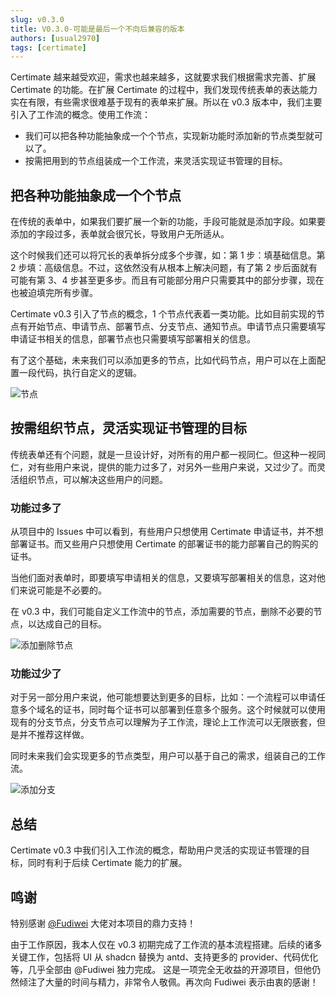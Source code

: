 ```yaml
---
slug: v0.3.0
title: V0.3.0-可能是最后一个不向后兼容的版本
authors: [usual2970]
tags: [certimate]
---
```


Certimate 越来越受欢迎，需求也越来越多，这就要求我们根据需求完善、扩展 Certimate 的功能。在扩展 Certimate 的过程中，我们发现传统表单的表达能力实在有限，有些需求很难基于现有的表单来扩展。所以在 v0.3 版本中，我们主要引入了工作流的概念。使用工作流：

- 我们可以把各种功能抽象成一个个节点，实现新功能时添加新的节点类型就可以了。
- 按需把用到的节点组装成一个工作流，来灵活实现证书管理的目标。

## 把各种功能抽象成一个个节点

在传统的表单中，如果我们要扩展一个新的功能，手段可能就是添加字段。如果要添加的字段过多，表单就会很冗长，导致用户无所适从。

这个时候我们还可以将冗长的表单拆分成多个步骤，如：第 1 步：填基础信息。第 2 步填：高级信息。不过，这依然没有从根本上解决问题，有了第 2 步后面就有可能有第 3、4 步甚至更多步。而且有可能部分用户只需要其中的部分步骤，现在也被迫填完所有步骤。

Certimate v0.3 引入了节点的概念，1 个节点代表着一类功能。比如目前实现的节点有开始节点、申请节点、部署节点、分支节点、通知节点。申请节点只需要填写申请证书相关的信息，部署节点也只需要填写部署相关的信息。

有了这个基础，未来我们可以添加更多的节点，比如代码节点，用户可以在上面配置一段代码，执行自定义的逻辑。

![节点](https://i.imgur.com/9oHF7K8.jpeg)

## 按需组织节点，灵活实现证书管理的目标

传统表单还有个问题，就是一旦设计好，对所有的用户都一视同仁。但这种一视同仁，对有些用户来说，提供的能力过多了，对另外一些用户来说，又过少了。而灵活组织节点，可以解决这些用户的问题。

### 功能过多了

从项目中的 Issues 中可以看到，有些用户只想使用 Certimate 申请证书，并不想部署证书。而又些用户只想使用 Certimate 的部署证书的能力部署自己的购买的证书。

当他们面对表单时，即要填写申请相关的信息，又要填写部署相关的信息，这对他们来说可能是不必要的。

在 v0.3 中，我们可能自定义工作流中的节点，添加需要的节点，删除不必要的节点，以达成自己的目标。

![添加删除节点](https://i.imgur.com/5bRWKWu.gif)

### 功能过少了

对于另一部分用户来说，他可能想要达到更多的目标，比如：一个流程可以申请任意多个域名的证书，同时每个证书可以部署到任意多个服务。这个时候就可以使用现有的分支节点，分支节点可以理解为子工作流，理论上工作流可以无限嵌套，但是并不推荐这样做。

同时未来我们会实现更多的节点类型，用户可以基于自己的需求，组装自己的工作流。

![添加分支](https://i.imgur.com/Ap29o8m.gif)

## 总结

Certimate v0.3 中我们引入工作流的概念，帮助用户灵活的实现证书管理的目标，同时有利于后续 Certimate 能力的扩展。

## 鸣谢

特别感谢 [@Fudiwei](https://github.com/fudiwei) 大佬对本项目的鼎力支持！

由于工作原因，我本人仅在 v0.3 初期完成了工作流的基本流程搭建。后续的诸多关键工作，包括将 UI 从 shadcn 替换为 antd、支持更多的 provider、代码优化等，几乎全部由 @Fudiwei 独力完成。
这是一项完全无收益的开源项目，但他仍然倾注了大量的时间与精力，非常令人敬佩。再次向 Fudiwei 表示由衷的感谢！
